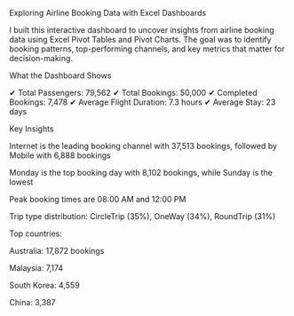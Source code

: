 Exploring Airline Booking Data with Excel Dashboards

I built this interactive dashboard to uncover insights from airline booking data using Excel Pivot Tables and Pivot Charts. The goal was to identify booking patterns, top-performing channels, and key metrics that matter for decision-making.

What the Dashboard Shows

✔ Total Passengers: 79,562
✔ Total Bookings: 50,000
✔ Completed Bookings: 7,478
✔ Average Flight Duration: 7.3 hours
✔ Average Stay: 23 days

Key Insights

Internet is the leading booking channel with 37,513 bookings, followed by Mobile with 6,888 bookings

Monday is the top booking day with 8,102 bookings, while Sunday is the lowest

Peak booking times are 08:00 AM and 12:00 PM

Trip type distribution: CircleTrip (35%), OneWay (34%), RoundTrip (31%)

Top countries:

Australia: 17,872 bookings

Malaysia: 7,174

South Korea: 4,559

China: 3,387
